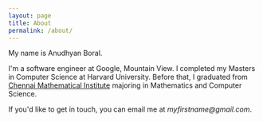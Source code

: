```yaml
---
layout: page
title: About
permalink: /about/
---
```


My name is Anudhyan Boral.

I'm a software engineer at Google, Mountain View. I completed my Masters in
Computer Science at Harvard University. Before that, I graduated from
[Chennai Mathematical Institute](http://http://www.cmi.ac.in/) majoring in
Mathematics and Computer Science.

If you'd like to get in touch, you can email me at _myfirstname@gmail.com_.